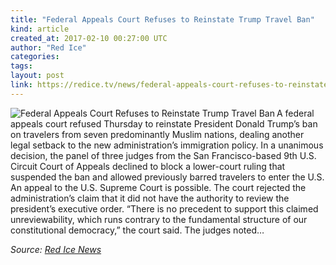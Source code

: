```yaml
---
title: "Federal Appeals Court Refuses to Reinstate Trump Travel Ban"
kind: article
created_at: 2017-02-10 00:27:00 UTC
author: "Red Ice"
categories: 
tags: 
layout: post
link: https://redice.tv/news/federal-appeals-court-refuses-to-reinstate-trump-travel-ban
---
```



<!--
   Federal Appeals Court Refuses to Reinstate Trump Travel Ban             # => "I Made a Pretty Gem - Planet.rb"
   https://redice.tv/news/federal-appeals-court-refuses-to-reinstate-trump-travel-ban               # => "http://poteland.com/blog/i-made-a-pretty-gem-planet-dot-rb/"
   2017-02-10 00:27:00 UTC              # => "2012-04-14 05:17:00 UTC"
   &lt;img align=&quot;left&quot; alt=&quot;Federal Appeals Court Refuses to Reinstate Trump Travel Ban&quot; src=&quot;https://rdice.net/a/c/n/17/02100114-federalappeals23298.9cd7b47f.jpg&quot;&gt; A federal appeals court refused Thursday to reinstate President Donald Trump’s ban on travelers from seven predominantly Muslim nations, dealing another legal setback to the new administration’s immigration policy. In a unanimous decision, the panel of three judges from the San Francisco-based 9th U.S. Circuit Court of Appeals declined to block a lower-court ruling that suspended the ban and allowed previously barred travelers to enter the U.S. An appeal to the U.S. Supreme Court is possible. The court rejected the administration’s claim that it did not have the authority to review the president’s executive order. “There is no precedent to support this claimed unreviewability, which runs contrary to the fundamental structure of our constitutional democracy,” the court said. The judges noted…           # => "I’ve been hurting to write this ever since we had the idea of creating a Planet for Cubox..." (Continued)
   Red Ice News              # => "This is where I tell you stuff"
   red-ice-news              # => "this-is-where-i-tell-you-stuff"
   https://redice.tv/news               # => "http://poteland.com/articles"
           # => "programming planet"
                 # => "go ruby jekyll"
                 # => "http://poteland.com/images/site-logo.png"
   Red Ice                 # => "Pablo Astigarraga"
                   # => "poteland"
   http://twitter.com/            # => "http://twitter.com/poteland" -->
<img align="left" alt="Federal Appeals Court Refuses to Reinstate Trump Travel Ban" src="https://rdice.net/a/c/n/17/02100114-federalappeals23298.9cd7b47f.jpg"> A federal appeals court refused Thursday to reinstate President Donald Trump’s ban on travelers from seven predominantly Muslim nations, dealing another legal setback to the new administration’s immigration policy. In a unanimous decision, the panel of three judges from the San Francisco-based 9th U.S. Circuit Court of Appeals declined to block a lower-court ruling that suspended the ban and allowed previously barred travelers to enter the U.S. An appeal to the U.S. Supreme Court is possible. The court rejected the administration’s claim that it did not have the authority to review the president’s executive order. “There is no precedent to support this claimed unreviewability, which runs contrary to the fundamental structure of our constitutional democracy,” the court said. The judges noted…<div class="">
    <i>Source: <a href="https://redice.tv/news">Red Ice News</a></i>
</div>
